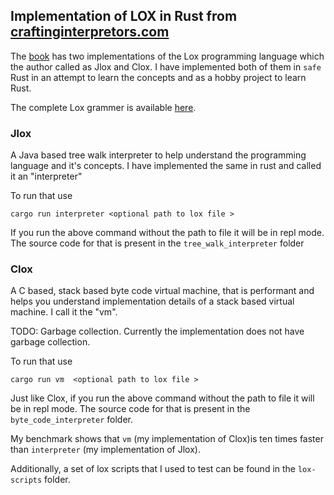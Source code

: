 ## Implementation of LOX in Rust from [craftinginterpretors.com](craftinginterpreters.com)

The [book](craftinginterpreters.com) has two implementations of the Lox programming language which the author called as Jlox and Clox. I have implemented both of them in `safe` Rust in an attempt to learn the concepts and as a hobby project to learn Rust.

The complete Lox grammer is available [here](https://craftinginterpreters.com/appendix-i.html).

### Jlox
A Java based tree walk interpreter to help understand the programming language and it's concepts.  I have implemented the same in rust and called it an "interpreter"

To run that use

```
cargo run interpreter <optional path to lox file >

```

If you run the above command without the path to file it will be in repl mode. The source code for that is present in the `tree_walk_interpreter` folder

### Clox
A C based, stack based byte code virtual machine, that is performant and helps you understand implementation details of a stack based virtual machine. I call it the "vm". 

TODO: Garbage collection. Currently the implementation does not have garbage collection.

To run that use

```
cargo run vm  <optional path to lox file >

```
Just like Clox, if you run the above command without the path to file it will be in repl mode. The source code for that is present in the `byte_code_interpreter` folder.



My benchmark shows that `vm` (my implementation of Clox)is ten times faster than `interpreter` (my implementation of Jlox).


Additionally, a set of lox scripts that I used to test can be found in the `lox-scripts` folder.


